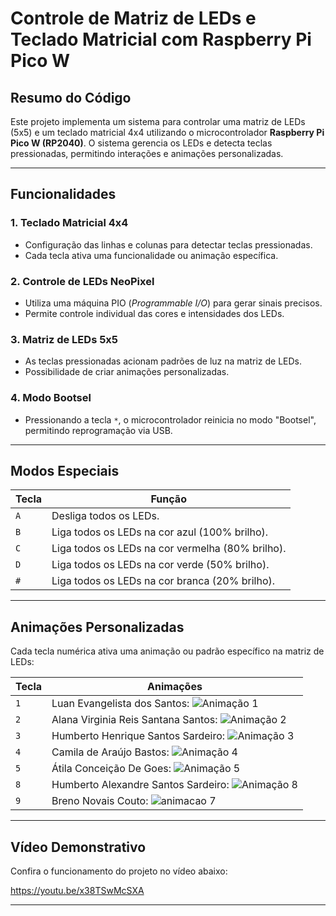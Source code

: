 # Controle de Matriz de LEDs e Teclado Matricial com Raspberry Pi Pico W

## Resumo do Código

Este projeto implementa um sistema para controlar uma matriz de LEDs (5x5) e um teclado matricial 4x4 utilizando o microcontrolador **Raspberry Pi Pico W (RP2040)**. O sistema gerencia os LEDs e detecta teclas pressionadas, permitindo interações e animações personalizadas.

---

## Funcionalidades

### **1. Teclado Matricial 4x4**
- Configuração das linhas e colunas para detectar teclas pressionadas.
- Cada tecla ativa uma funcionalidade ou animação específica.

### **2. Controle de LEDs NeoPixel**
- Utiliza uma máquina PIO (*Programmable I/O*) para gerar sinais precisos.
- Permite controle individual das cores e intensidades dos LEDs.

### **3. Matriz de LEDs 5x5**
- As teclas pressionadas acionam padrões de luz na matriz de LEDs.
- Possibilidade de criar animações personalizadas.

### **4. Modo Bootsel**
- Pressionando a tecla `*`, o microcontrolador reinicia no modo "Bootsel", permitindo reprogramação via USB.

---

## Modos Especiais

| **Tecla** | **Função**                                     |
|-----------|-----------------------------------------------|
| `A`       | Desliga todos os LEDs.                       |
| `B`       | Liga todos os LEDs na cor azul (100% brilho).|
| `C`       | Liga todos os LEDs na cor vermelha (80% brilho).|
| `D`       | Liga todos os LEDs na cor verde (50% brilho).|
| `#`       | Liga todos os LEDs na cor branca (20% brilho).|
---

## Animações Personalizadas

Cada tecla numérica ativa uma animação ou padrão específico na matriz de LEDs:

| **Tecla** | **Animações**                 |
|-----------|-----------------------------------------------|
| `1`       | Luan Evangelista dos Santos: ![Animação 1](https://github.com/user-attachments/assets/3bba530f-5f10-427a-ab4b-19f75a42a7da) |
| `2`       | Alana Virginia Reis Santana Santos: ![Animação 2](https://github.com/user-attachments/assets/a202537c-482c-46b8-9542-b2731cbc8314)  |
| `3`       | Humberto Henrique Santos Sardeiro: ![Animação 3](https://github.com/user-attachments/assets/ca0ea99c-c5bb-4098-9fad-b92e27254304) |
| `4`       | Camila de Araújo Bastos: ![Animação 4](https://github.com/user-attachments/assets/ad4411ef-748a-42c8-8437-78a35006b83a)  |
| `5`       | Átila Conceição De Goes: ![Animação 5](https://github.com/user-attachments/assets/b96f293d-266d-4c6d-ad93-ab8735414c1f)|
| `8`       | Humberto Alexandre Santos Sardeiro: ![Animação 8](https://github.com/user-attachments/assets/787ff2a0-41bf-4fcc-8cfe-6423c29556a2) |
| `9`       | Breno Novais Couto: ![animacao 7](https://github.com/user-attachments/assets/056c048f-9534-4a2e-b0e5-0fad13cd43e9) |

---
## Vídeo Demonstrativo

Confira o funcionamento do projeto no vídeo abaixo:  

https://youtu.be/x38TSwMcSXA

---

